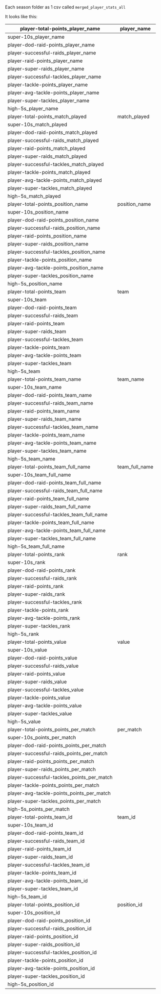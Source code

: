 Each season folder as 1 csv called `merged_player_stats_all`


It looks like this:


| player-total-points_player_name            	| player_name    	|
|--------------------------------------------	|----------------	|
| super-10s_player_name                      	|                	|
| player-dod-raid-points_player_name         	|                	|
| player-successful-raids_player_name        	|                	|
| player-raid-points_player_name             	|                	|
| player-super-raids_player_name             	|                	|
| player-successful-tackles_player_name      	|                	|
| player-tackle-points_player_name           	|                	|
| player-avg-tackle-points_player_name       	|                	|
| player-super-tackles_player_name           	|                	|
| high-5s_player_name                        	|                	|
| player-total-points_match_played           	| match_played   	|
| super-10s_match_played                     	|                	|
| player-dod-raid-points_match_played        	|                	|
| player-successful-raids_match_played       	|                	|
| player-raid-points_match_played            	|                	|
| player-super-raids_match_played            	|                	|
| player-successful-tackles_match_played     	|                	|
| player-tackle-points_match_played          	|                	|
| player-avg-tackle-points_match_played      	|                	|
| player-super-tackles_match_played          	|                	|
| high-5s_match_played                       	|                	|
| player-total-points_position_name          	| position_name  	|
| super-10s_position_name                    	|                	|
| player-dod-raid-points_position_name       	|                	|
| player-successful-raids_position_name      	|                	|
| player-raid-points_position_name           	|                	|
| player-super-raids_position_name           	|                	|
| player-successful-tackles_position_name    	|                	|
| player-tackle-points_position_name         	|                	|
| player-avg-tackle-points_position_name     	|                	|
| player-super-tackles_position_name         	|                	|
| high-5s_position_name                      	|                	|
| player-total-points_team                   	| team           	|
| super-10s_team                             	|                	|
| player-dod-raid-points_team                	|                	|
| player-successful-raids_team               	|                	|
| player-raid-points_team                    	|                	|
| player-super-raids_team                    	|                	|
| player-successful-tackles_team             	|                	|
| player-tackle-points_team                  	|                	|
| player-avg-tackle-points_team              	|                	|
| player-super-tackles_team                  	|                	|
| high-5s_team                               	|                	|
| player-total-points_team_name              	| team_name      	|
| super-10s_team_name                        	|                	|
| player-dod-raid-points_team_name           	|                	|
| player-successful-raids_team_name          	|                	|
| player-raid-points_team_name               	|                	|
| player-super-raids_team_name               	|                	|
| player-successful-tackles_team_name        	|                	|
| player-tackle-points_team_name             	|                	|
| player-avg-tackle-points_team_name         	|                	|
| player-super-tackles_team_name             	|                	|
| high-5s_team_name                          	|                	|
| player-total-points_team_full_name         	| team_full_name 	|
| super-10s_team_full_name                   	|                	|
| player-dod-raid-points_team_full_name      	|                	|
| player-successful-raids_team_full_name     	|                	|
| player-raid-points_team_full_name          	|                	|
| player-super-raids_team_full_name          	|                	|
| player-successful-tackles_team_full_name   	|                	|
| player-tackle-points_team_full_name        	|                	|
| player-avg-tackle-points_team_full_name    	|                	|
| player-super-tackles_team_full_name        	|                	|
| high-5s_team_full_name                     	|                	|
| player-total-points_rank                   	| rank           	|
| super-10s_rank                             	|                	|
| player-dod-raid-points_rank                	|                	|
| player-successful-raids_rank               	|                	|
| player-raid-points_rank                    	|                	|
| player-super-raids_rank                    	|                	|
| player-successful-tackles_rank             	|                	|
| player-tackle-points_rank                  	|                	|
| player-avg-tackle-points_rank              	|                	|
| player-super-tackles_rank                  	|                	|
| high-5s_rank                               	|                	|
| player-total-points_value                  	| value          	|
| super-10s_value                            	|                	|
| player-dod-raid-points_value               	|                	|
| player-successful-raids_value              	|                	|
| player-raid-points_value                   	|                	|
| player-super-raids_value                   	|                	|
| player-successful-tackles_value            	|                	|
| player-tackle-points_value                 	|                	|
| player-avg-tackle-points_value             	|                	|
| player-super-tackles_value                 	|                	|
| high-5s_value                              	|                	|
| player-total-points_points_per_match       	| per_match      	|
| super-10s_points_per_match                 	|                	|
| player-dod-raid-points_points_per_match    	|                	|
| player-successful-raids_points_per_match   	|                	|
| player-raid-points_points_per_match        	|                	|
| player-super-raids_points_per_match        	|                	|
| player-successful-tackles_points_per_match 	|                	|
| player-tackle-points_points_per_match      	|                	|
| player-avg-tackle-points_points_per_match  	|                	|
| player-super-tackles_points_per_match      	|                	|
| high-5s_points_per_match                   	|                	|
| player-total-points_team_id                	| team_id        	|
| super-10s_team_id                          	|                	|
| player-dod-raid-points_team_id             	|                	|
| player-successful-raids_team_id            	|                	|
| player-raid-points_team_id                 	|                	|
| player-super-raids_team_id                 	|                	|
| player-successful-tackles_team_id          	|                	|
| player-tackle-points_team_id               	|                	|
| player-avg-tackle-points_team_id           	|                	|
| player-super-tackles_team_id               	|                	|
| high-5s_team_id                            	|                	|
| player-total-points_position_id            	| position_id    	|
| super-10s_position_id                      	|                	|
| player-dod-raid-points_position_id         	|                	|
| player-successful-raids_position_id        	|                	|
| player-raid-points_position_id             	|                	|
| player-super-raids_position_id             	|                	|
| player-successful-tackles_position_id      	|                	|
| player-tackle-points_position_id           	|                	|
| player-avg-tackle-points_position_id       	|                	|
| player-super-tackles_position_id           	|                	|
| high-5s_position_id                        	|                	|